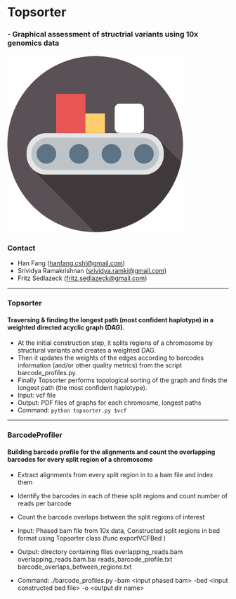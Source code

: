 # Topsorter
### - Graphical assessment of structrial variants using 10x genomics data
####  

![alt text](https://github.com/hanfang/Topsorter/blob/master/image/topsorter.png)

### Contact
- Han Fang (hanfang.cshl@gmail.com)
- Srividya Ramakrishnan (srividya.ramki@gmail.com)
- Fritz Sedlazeck (fritz.sedlazeck@gmail.com)

--------

### Topsorter

#### Traversing & finding the longest path (most confident haplotype) in a weighted directed acyclic graph (DAG).
- At the initial construction step, it splits regions of a chromosome by structural variants and creates a weighted DAG.
- Then it updates the weights of the edges according to barcodes information (and/or other quality metrics) from the script barcode_profiles.py.
- Finally Topsorter performs topological sorting of the graph and finds the longest path (the most confident haplotype).
- Input: vcf file
- Output: PDF files of graphs for each chromosme, longest paths
- Command: `python topsorter.py $vcf ` 

-------- 

### BarcodeProfiler

#### Building barcode profile for the alignments and count the overlapping barcodes for every split region of a chromosome 
-  Extract alignments from every split region in to a bam file and index them
-  Identify the barcodes in each of these split regions and count number of reads per barcode
-  Count the barcode overlaps between the  split regions of interest
-  Input: Phased bam file from 10x data, Constructed split regions in bed format using Topsorter class (func exportVCFBed )
-  Output: directory containing files
         overlapping_reads.bam
         overlapping_reads.bam.bai
         reads_barcode_profile.txt
         barcode_overlaps_between_regions.txt
   
-  Command: ./barcode_profiles.py -bam \<input phased bam\> -bed \<input constructed bed file\> -o \<output dir name\>


